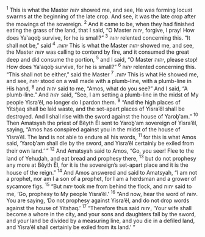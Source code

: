 <sup>1</sup> This is what the Master יהוה showed me, and see, He was forming locust swarms at the beginning of the late crop. And see, it was the late crop after the mowings of the sovereign.
<sup>2</sup> And it came to be, when they had finished eating the grass of the land, that I said, “O Master יהוה, forgive, I pray! How does Ya‛aqoḇ survive, for he is small?”
<sup>3</sup> יהוה relented concerning this. “It shall not be,” said יהוה.
<sup>4</sup> This is what the Master יהוה showed me, and see, the Master יהוה was calling to contend by fire, and it consumed the great deep and did consume the portion,
<sup>5</sup> and I said, “O Master יהוה, please stop! How does Ya‛aqoḇ survive, for he is small?”
<sup>6</sup> יהוה relented concerning this. “This shall not be either,” said the Master יהוה.
<sup>7</sup> This is what He showed me, and see, יהוה stood on a wall made with a plumb-line, with a plumb-line in His hand,
<sup>8</sup> and יהוה said to me, “Amos, what do you see?” And I said, “A plumb-line.” And יהוה said, “See, I am setting a plumb-line in the midst of My people Yisra’ĕl, no longer do I pardon them.
<sup>9</sup> “And the high places of Yitsḥaq shall be laid waste, and the set-apart places of Yisra’ĕl shall be destroyed. And I shall rise with the sword against the house of Yaroḇ‛am.”
<sup>10</sup> Then Amatsyah the priest of Bĕyth Ĕl sent to Yaroḇ‛am sovereign of Yisra’ĕl, saying, “Amos has conspired against you in the midst of the house of Yisra’ĕl. The land is not able to endure all his words,
<sup>11</sup> for this is what Amos said, ‘Yaroḇ‛am shall die by the sword, and Yisra’ĕl certainly be exiled from their own land.’ ”
<sup>12</sup> And Amatsyah said to Amos, “Go, you seer! Flee to the land of Yehuḏah, and eat bread and prophesy there,
<sup>13</sup> but do not prophesy any more at Bĕyth Ĕl, for it is the sovereign’s set-apart place and it is the house of the reign.”
<sup>14</sup> And Amos answered and said to Amatsyah, “I am not a prophet, nor am I a son of a prophet, for I am a herdsman and a grower of sycamore figs.
<sup>15</sup> “But יהוה took me from behind the flock, and יהוה said to me, ‘Go, prophesy to My people Yisra’ĕl.’
<sup>16</sup> “And now, hear the word of יהוה. You are saying, ‘Do not prophesy against Yisra’ĕl, and do not drop words against the house of Yitsḥaq.’
<sup>17</sup> “Therefore thus said יהוה, ‘Your wife shall become a whore in the city, and your sons and daughters fall by the sword, and your land be divided by a measuring line, and you die in a defiled land, and Yisra’ĕl shall certainly be exiled from its land.’ ”
